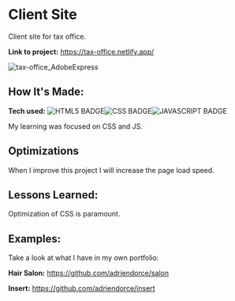 # Client Site


Client site for tax office.

**Link to project:** https://tax-office.netlify.app/

![tax-office_AdobeExpress](https://github.com/adriendorce/client-site/assets/117544619/aa0d2590-aa51-40d7-92db-e4eb607dcc45)


## How It's Made:

**Tech used:** ![HTML5 BADGE](https://img.shields.io/static/v1?label=|&message=HTML5&color=23555f&style=plastic&logo=html5)![CSS BADGE](https://img.shields.io/static/v1?label=|&message=CSS3&color=285f65&style=plastic&logo=css3)![JAVASCRIPT BADGE](https://img.shields.io/static/v1?label=|&message=JAVASCRIPT&color=3c7f5d&style=plastic&logo=javascript)

My learning was focused on CSS and JS.

## Optimizations

When I improve this project I will increase the page load speed. 

## Lessons Learned:

Optimization of CSS is paramount. 

## Examples:
Take a look at what I have in my own portfolio:

**Hair Salon:** https://github.com/adriendorce/salon

**Insert:** https://github.com/adriendorce/insert



